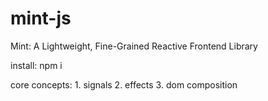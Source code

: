 # mint-js

Mint: A Lightweight, Fine-Grained Reactive Frontend Library

install:
npm i

core concepts: 1. signals 2. effects 3. dom composition
